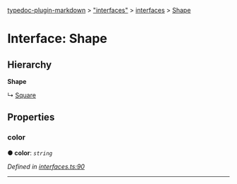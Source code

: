 [typedoc-plugin-markdown](../README.md) > ["interfaces"](../modules/_interfaces_.md) > [interfaces](../modules/_interfaces_.interfaces.md) > [Shape](../interfaces/_interfaces_.interfaces.shape.md)



# Interface: Shape

## Hierarchy

**Shape**

↳  [Square](_interfaces_.interfaces.square.md)









## Properties
<a id="color"></a>

###  color

**●  color**:  *`string`* 

*Defined in [interfaces.ts:90](https://github.com/tgreyjs/typedoc-plugin-markdown/blob/bb94e89/tests/src/interfaces.ts#L90)*





___


